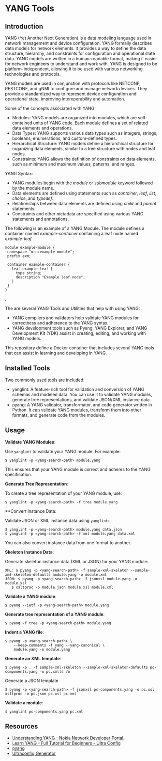 # YANG Tools


## Introduction

YANG (Yet Another Next Generation) is a data modeling language used in network management and device configuration. YANG formally describes data models for network elements. It provides a way to define the data structure, hierarchy, and constraints for configuration and operational state data. YANG models are written in a human-readable format, making it easier for network engineers to understand and work with. YANG is designed to be platform-independent, allowing it to be used with various networking technologies and protocols.

YANG models are used in conjunction with protocols like NETCONF, RESTCONF, and gNMI to configure and manage network devices. They provide a standardized way to represent device configuration and operational state, improving interoperability and automation.

Some of the concepts associated with YANG:

- Modules: YANG models are organized into modules, which are self-contained units of YANG code. Each module defines a set of related data elements and operations.
- Data Types: YANG supports various data types such as integers, strings, booleans, enumerations, and custom-defined types.
- Hierarchical Structure: YANG models define a hierarchical structure for organizing data elements, similar to a tree structure with nodes and leaf nodes.
- Constraints: YANG allows the definition of constraints on data elements, such as minimum and maximum values, patterns, and ranges.

YANG Syntax:

- YANG modules begin with the *module* or *submodule* keyword followed by the module name.
- Data elements are defined using statements such as *container*, *leaf*, *list*, *choice*, and *typedef*.
- Relationships between data elements are defined using *child* and *parent* statements.
- Constraints and other metadata are specified using various YANG statements and annotations.


The following is an example of a YANG Module. The module defines a container named *example-container* containing a leaf node named *example-leaf*

```yang
module example-module {
 namespace "urn:example-module";
 prefix exm;

 container example-container {
   leaf example-leaf {
     type string;
     description "Example leaf node";
   }
 }
}
```
.

The are several YANG Tools and Utilities that help with using YANG:

- YANG compilers and validators help validate YANG modules for correctness and adherence to the YANG syntax.
- YANG development tools such as Pyang, YANG Explorer, and YANG Development Kit (YDK) assist in creating, editing, and working with YANG models.

This repository define a Docker container that includes several YANG tools that can assist in learning and developing in YANG.

## Installed Tools

Two commonly used tools are included:

- yanglint: A feature-rich tool for validation and conversion of YANG schemas and modeled data. You can use it to validate YANG modules, generate tree representations, and validate JSON/XML instance data.
- pyang: A YANG validator, transformator, and code generator written in Python. It can validate YANG modules, transform them into other formats, and generate code from the modules.

## Usage

**Validate YANG Modules**:

Use `yanglint` to validate your YANG module. For example:

```
$ yanglint -p <yang-search-path> module.yang
```
    
This ensures that your YANG module is correct and adheres to the YANG specification.

**Generate Tree Representation**:

To create a tree representation of your YANG module, use:

```
$ yanglint -p <yang-search-path> -f tree module.yang
```

**Convert Instance Data:

Validate JSON or XML instance data using `yanglint`:

```
$ yanglint -p <yang-search-path> module.yang data.json
$ yanglint -p <yang-search-path> -f xml module.yang data.xml
```

You can also convert instance data from one format to another.

**Skeleton Instance Data**:

Generate skeleton instance data (XML or JSON) for your YANG module:

```
XML: $ pyang -p <yang-search-path> -f sample-xml-skeleton --sample-xml-skeleton-defaults module.yang -o module.xml
JSON: $ pyang -p <yang-search-path> -f jsonxsl module.yang -o module.xsl
   $ xsltproc -o module.json module.xsl module.xml
```


**Validate a YANG module**:

```
$ pyang --ietf -p <yang-search-path> module.yang
```

**Generate tree representation of a YANG module**:

```
$ pyang -f tree -p <yang-search-path> module.yang
```

**Indent a YANG file**:

```
$ pyang -p <yang-search-path> \
    --keep-comments -f yang --yang-canonical \
    module.yang -o module.yang
```

**Generate an XML template**:

```
$ pyang -p . -f sample-xml-skeleton --sample-xml-skeleton-defaults pc-components.yang -o pc.xmlls /o	
```

Generate a JSON template

```
$ pyang -p <yang-search-path> -f jsonxsl pc-components.yang -o pc.xsl
xsltproc -o pc.json pc.xsl pc.xml
```

**Validate a module**:

```
$ yanglint pc-components.yang pc.xml
```

## Resources

- [Understanding YANG - Nokia Network Developer Portal.](https://network.developer.nokia.com/sr/learn/yang/understanding-yang/)
- [Learn YANG - Full Tutorial for Beginners - Ultra Config](https://ultraconfig.com.au/blog/learn-yang-full-tutorial-for-beginners/)
- [pyang](https://github.com/mbj4668/)
- [Ultraconfig Generator](https://ultraconfig.com.au/)


